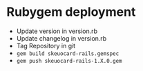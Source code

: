 # Rubygem deployment

* Update version in version.rb
* Update changelog in version.rb
* Tag Repository in git
* `gem build skeuocard-rails.gemspec`
* `gem push skeuocard-rails-1.X.0.gem`
